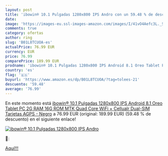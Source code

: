 ```yaml
---
layout: post
title: 'ibowin® 10.1 Pulgadas 1280x800 IPS Andro con un 59.48 % de descuento'
date: 
image: 'https://images-eu.ssl-images-amazon.com/images/I/41vO4Aefc3L._SL200_.jpg'
comments: true
category: ofertas
author: ring
slug: 'B01L8TCUOA-es'
actualPrice: 76.99 EUR
currency: EUR
price: 76.99
comparePrice: 189.99 EUR
prodname: 'ibowin® 10.1 Pulgadas 1280x800 IPS Android 8.1 Oreo Tablet PC 2G RAM 16G ROM  MTK Quad Core WiFi + Cellualr Dual-SIM Tarjetas AGPS - Negro'
country: 'es'
flag: '🇪🇸'
buyurl: 'https://www.amazon.es/dp/B01L8TCUOA/?tag=tolees-21'
descuento: '59.48'
average: '76.99'
---
```


En este momento está [ibowin® 10.1 Pulgadas 1280x800 IPS Android 8.1 Oreo Tablet PC 2G RAM 16G ROM  MTK Quad Core WiFi + Cellualr Dual-SIM Tarjetas AGPS - Negro](https://www.amazon.es/dp/B01L8TCUOA/?tag=tolees-21) a 76.99 EUR (original: 189.99 EUR) (59.48 %  de descuento) en el siguiente enlace!

[![ibowin® 10.1 Pulgadas 1280x800 IPS Andro](https://images-eu.ssl-images-amazon.com/images/I/41vO4Aefc3L._SL200_.jpg)](https://www.amazon.es/dp/B01L8TCUOA/?tag=tolees-21)

🔎:


[Aquí!!!](https://www.amazon.es/dp/B01L8TCUOA/?tag=tolees-21)
